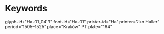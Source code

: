 # Keywords
glyph-id="Ha-01_0413"
font-id="Ha-01"
printer-id="Ha"
printer="Jan Haller"
period="1505–1525"
place="Kraków"
PT plate="164"
